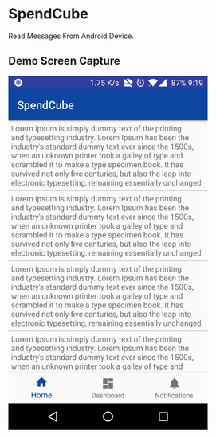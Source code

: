 # SpendCube
Read Messages From Android Device.

## Demo Screen Capture
<img src="https://github.com/llRizvanll/SpendCube/blob/master/msg_sample_spendcube_screen1.png" width="400">
